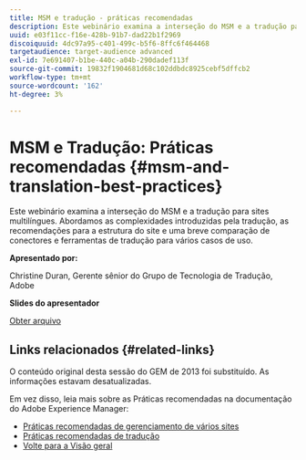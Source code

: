 ```yaml
---
title: MSM e tradução - práticas recomendadas
description: Este webinário examina a interseção do MSM e a tradução para sites multilíngues. Abordamos as complexidades introduzidas pela tradução, as recomendações para a estrutura do site e uma breve comparação de conectores e ferramentas de tradução para vários casos de uso.
uuid: e03f11cc-f16e-428b-91b7-dad22b1f2969
discoiquuid: 4dc97a95-c401-499c-b5f6-8ffc6f464468
targetaudience: target-audience advanced
exl-id: 7e691407-b1be-440c-a04b-290dadef113f
source-git-commit: 19832f1904681d68c102ddbdc8925cebf5dffcb2
workflow-type: tm+mt
source-wordcount: '162'
ht-degree: 3%

---
```


# MSM e Tradução: Práticas recomendadas {#msm-and-translation-best-practices}

Este webinário examina a interseção do MSM e a tradução para sites multilíngues. Abordamos as complexidades introduzidas pela tradução, as recomendações para a estrutura do site e uma breve comparação de conectores e ferramentas de tradução para vários casos de uso.

**Apresentado por:**

Christine Duran, Gerente sênior do Grupo de Tecnologia de Tradução, Adobe

**Slides do apresentador**

[Obter arquivo](assets/20130731-adobe-msm-and-translation-best-practices.pdf)

## Links relacionados {#related-links}

O conteúdo original desta sessão do GEM de 2013 foi substituído. As informações estavam desatualizadas.

Em vez disso, leia mais sobre as Práticas recomendadas na documentação do Adobe Experience Manager:

* [Práticas recomendadas de gerenciamento de vários sites](https://docs.adobe.com/docs/en/aem/6-1/administer/sites/msm/msm-bp.html)
* [Práticas recomendadas de tradução](https://docs.adobe.com/docs/en/aem/6-1/administer/sites/translation/tc-bp.html)
* [Volte para a Visão geral](https://helpx.adobe.com/experience-manager/kt/eseminars/gems/aem-index.html)

